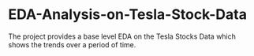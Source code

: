 # EDA-Analysis-on-Tesla-Stock-Data
The project provides a base level EDA on the Tesla Stocks Data which shows the trends over a period of time.
